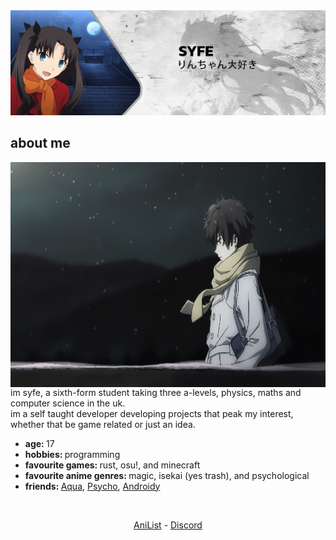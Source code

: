 <!--
**ItsSyfe/ItsSyfe** is a ✨ _special_ ✨ repository because its `README.md` (this file) appears on your GitHub profile.
-->
<img src="banner.png" alt="banner">

<div align="center">
    <h2 align="left">about me</h2>
	<img align="right" src="aboutme.gif" height="360" alt="about me">
	<p align="left">im syfe, a sixth-form student taking three a-levels, physics, maths and computer science in the uk.<br>im a self taught developer developing projects that peak my interest, whether that be game related or just an idea.</p>
	<ul align="left">
		<li><b>age: </b>17</li>
		<li><b>hobbies: </b>programming</li>
		<li><b>favourite games: </b>rust, osu!, and minecraft</li>
		<li><b>favourite anime genres: </b>magic, isekai (yes trash), and psychological</li>
		<li><b>friends: </b><a href="https://github.com/AquaPlaysYT">Aqua</a>, <a href="https://github.com/PsychoPast">Psycho</a>, <a href="https://github.com/SiLeNSwOrD">Androidy</a></li>
	</ul>
</div>
<br>
<div align="center">
	<p><a href="https://anilist.co/user/ItsSyfe/">AniList</a> - <a href="https://dsc.bio/syfe">Discord</a></p>
</div>
